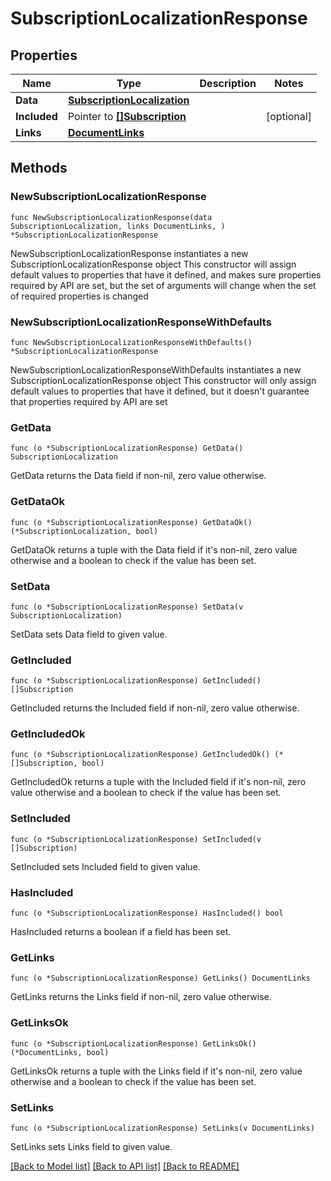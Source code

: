 # SubscriptionLocalizationResponse

## Properties

Name | Type | Description | Notes
------------ | ------------- | ------------- | -------------
**Data** | [**SubscriptionLocalization**](SubscriptionLocalization.md) |  | 
**Included** | Pointer to [**[]Subscription**](Subscription.md) |  | [optional] 
**Links** | [**DocumentLinks**](DocumentLinks.md) |  | 

## Methods

### NewSubscriptionLocalizationResponse

`func NewSubscriptionLocalizationResponse(data SubscriptionLocalization, links DocumentLinks, ) *SubscriptionLocalizationResponse`

NewSubscriptionLocalizationResponse instantiates a new SubscriptionLocalizationResponse object
This constructor will assign default values to properties that have it defined,
and makes sure properties required by API are set, but the set of arguments
will change when the set of required properties is changed

### NewSubscriptionLocalizationResponseWithDefaults

`func NewSubscriptionLocalizationResponseWithDefaults() *SubscriptionLocalizationResponse`

NewSubscriptionLocalizationResponseWithDefaults instantiates a new SubscriptionLocalizationResponse object
This constructor will only assign default values to properties that have it defined,
but it doesn't guarantee that properties required by API are set

### GetData

`func (o *SubscriptionLocalizationResponse) GetData() SubscriptionLocalization`

GetData returns the Data field if non-nil, zero value otherwise.

### GetDataOk

`func (o *SubscriptionLocalizationResponse) GetDataOk() (*SubscriptionLocalization, bool)`

GetDataOk returns a tuple with the Data field if it's non-nil, zero value otherwise
and a boolean to check if the value has been set.

### SetData

`func (o *SubscriptionLocalizationResponse) SetData(v SubscriptionLocalization)`

SetData sets Data field to given value.


### GetIncluded

`func (o *SubscriptionLocalizationResponse) GetIncluded() []Subscription`

GetIncluded returns the Included field if non-nil, zero value otherwise.

### GetIncludedOk

`func (o *SubscriptionLocalizationResponse) GetIncludedOk() (*[]Subscription, bool)`

GetIncludedOk returns a tuple with the Included field if it's non-nil, zero value otherwise
and a boolean to check if the value has been set.

### SetIncluded

`func (o *SubscriptionLocalizationResponse) SetIncluded(v []Subscription)`

SetIncluded sets Included field to given value.

### HasIncluded

`func (o *SubscriptionLocalizationResponse) HasIncluded() bool`

HasIncluded returns a boolean if a field has been set.

### GetLinks

`func (o *SubscriptionLocalizationResponse) GetLinks() DocumentLinks`

GetLinks returns the Links field if non-nil, zero value otherwise.

### GetLinksOk

`func (o *SubscriptionLocalizationResponse) GetLinksOk() (*DocumentLinks, bool)`

GetLinksOk returns a tuple with the Links field if it's non-nil, zero value otherwise
and a boolean to check if the value has been set.

### SetLinks

`func (o *SubscriptionLocalizationResponse) SetLinks(v DocumentLinks)`

SetLinks sets Links field to given value.



[[Back to Model list]](../README.md#documentation-for-models) [[Back to API list]](../README.md#documentation-for-api-endpoints) [[Back to README]](../README.md)


